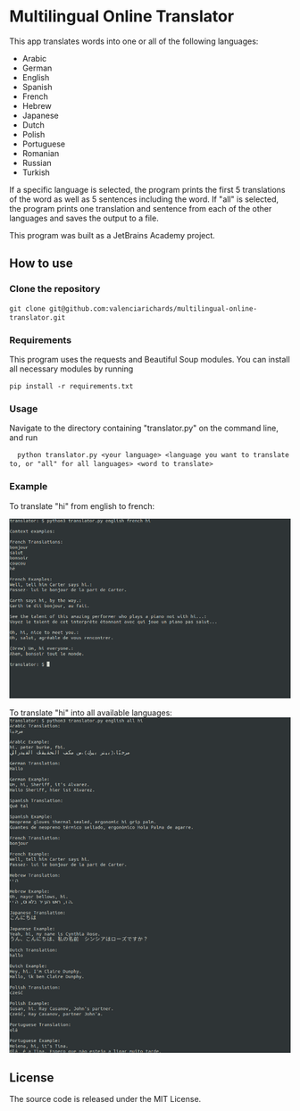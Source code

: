 # Multilingual Online Translator

This app translates words into one or all of the following languages:
- Arabic
- German
- English
- Spanish
- French
- Hebrew
- Japanese
- Dutch
- Polish
- Portuguese
- Romanian
- Russian
- Turkish

If a specific language is selected, the program prints the first 5 translations of the word as well as 5 sentences including the word. 
If "all" is selected, the program prints one translation and sentence from each of the other languages and saves the output to a file.

This program was built as a JetBrains Academy project.


## How to use

### Clone the repository
```
git clone git@github.com:valenciarichards/multilingual-online-translator.git
```

### Requirements
This program uses the requests and Beautiful Soup modules. You can install all necessary modules by running

```
pip install -r requirements.txt
```

### Usage

Navigate to the directory containing "translator.py" on the command line, and run

```
  python translator.py <your language> <language you want to translate to, or "all" for all languages> <word to translate>
```

### Example
To translate "hi" from english to french:

![french translation of hi](https://github.com/v-richards/multilingual-online-translator/blob/master/screenshots/english%20french%20hi.png)

To translate "hi" into all available languages:
![hi translated to all available languages](https://github.com/v-richards/multilingual-online-translator/blob/master/screenshots/english%20all%20hi.png)


## License
The source code is released under the MIT License.
